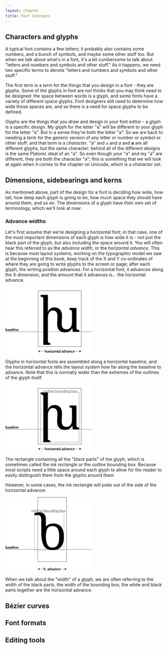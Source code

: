 ```yaml
---
layout: chapter
title: Font Concepts
---
```


## Characters and glyphs

A typical font contains a few letters; it probably also contains some numbers, and a bunch of symbols, and maybe some other stuff too. But when we talk about what's in a font, it's a bit cumbersome to talk about "letters and numbers and symbols and other stuff." As it happens, we need two specific terms to denote "letters and numbers and symbols and other stuff."

The first term is a term for the things that you design in a font - they are *glyphs*. Some of the glyphs in font are not thinks that you may think need to be designed: the space between words is a glyph, and some fonts have a variety of different space glyphs. Font designers still need to determine how wide those spaces are, and so there is a need for space glyphs to be defined.

Glyphs are the things that you draw and design in your font editor - a glyph is a specific design. My glyph for the letter "a" will be different to your glyph for the letter "a". But in a sense they're both the letter "a". So we are back to needing a term for the generic version of any letter or number or symbol or other stuff: and that term is a *character*. "a" and `a` and *a* and **a** are all different glyphs, but the same character: behind all of the different designs is the same Platonic ideal of an "a". So even though your "a" and my "a" are different, they are both the character "a"; this is something that we will look at again when it comes to the chapter on Unicode, which is a *character set*.

## Dimensions, sidebearings and kerns

As mentioned above, part of the design for a font is deciding how wide, how tall, how deep each glyph is going to be, how much space they should have around them, and so on. The dimensions of a glyph have their own set of terminology, which we'll look at now:

### Advance widths

Let's first assume that we're designing a horizontal font; in that case, one of the most important dimensions of each glyph is how wide it is - not just the black part of the glyph, but also including the space around it. You will often hear this referred to as the *advance width*, or the *horizontal advance*. This is because most layout systems, working on the typographic model we saw at the beginning of this book, keep track of the X and Y co-ordinates of where they are going to write glyphs to the screen or page; after each glyph, the writing position advances. For a horizontal font, it advances along the X dimension, and the amount that it advances is... the horizontal advance.

![font](concepts/dim-1.png)

Glyphs in horizontal fonts are assembled along a horizontal baseline, and the horizontal advance tells the layout system how far along the baseline to advance. Note that this is normally wider than the extremes of the outlines of the glyph itself:

![font](concepts/dim-2.png)

The rectangle containing all the "black parts" of the glyph, which is sometimes called the *ink rectangle* or the *outline bounding box*. Because  most scripts need a little space around each glyph to allow for the reader to easily distinguish them from the glyphs around them

However, in some cases, the ink rectangle will poke out of the side of the horizontal advance:

![font](concepts/dim-3.png)

When we talk about the "width" of a glyph, we are often referring to the width of the black parts, the width of the bounding box; the white and black parts together are the horizontal advance.

## Bézier curves
## Font formats
## Editing tools